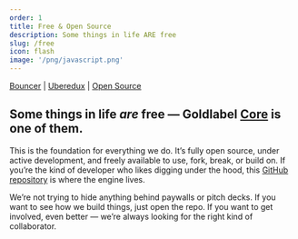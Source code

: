 ```yaml
---
order: 1
title: Free & Open Source
description: Some things in life ARE free
slug: /free
icon: flash
image: '/png/javascript.png'
---
```


[Bouncer](/free/bouncer) | [Uberedux](/free/uberedux) | [Open Source](/free/open-source)

## Some things in life _are_ free — Goldlabel [Core](/free/core) is one of them.

This is the foundation for everything we do. It’s fully open source, under active development, and freely available to use, fork, break, or build on. If you’re the kind of developer who likes digging under the hood, this [GitHub repository](https://github.com/javascript-pro/core) is where the engine lives.

We’re not trying to hide anything behind paywalls or pitch decks. If you want to see how we build things, just open the repo. If you want to get involved, even better — we’re always looking for the right kind of collaborator.
